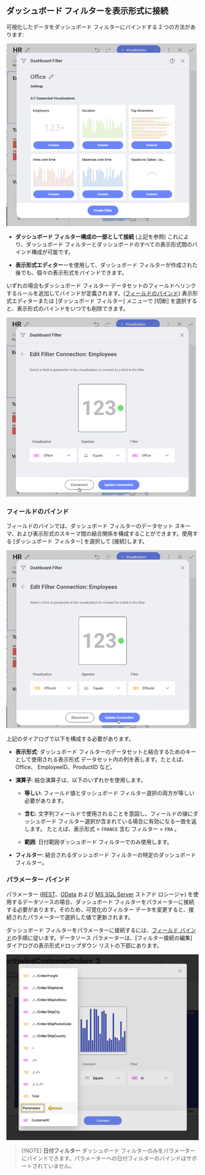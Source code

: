 ## ダッシュボード フィルターを表示形式に接続

可視化したデータをダッシュボード フィルターにバインドする 2 つの方法があります:

![dashboard filters menu](images/dashboard-filters-menu.png)

  - **ダッシュボード フィルター構成の一部として接続** (上記を参照)
    これにより、ダッシュボード フィルターとダッシュボードのすべての表示形式間のバインド構成が可能です。

  - **表示形式エディター**ーを使用して、ダッシュボード フィルターが作成された後でも、個々の表示形式をバインドできます。

いずれの場合もダッシュボード フィルター データセットのフィールドへリンクするルールを追加してバインドが定義されます。([フィールドのバインド](#field-binding))
表示形式エディターまたは [ダッシュボード フィルター] メニューで [切断] を選択すると、表示形式のバインドをいつでも削除できます。

![disconnecting dashboard filters from a visualization](images/disconnecting-dashboard-filter.png)

<a name='field-binding'></a>
### フィールドのバインド

フィールドのバインでは、ダッシュボード フィルターのデータセット スキーマ、および表示形式のスキーマ間の結合関係を構成することができます。使用する [ダッシュボード フィルター] を選択して [接続]します。

![field binding menu](images/pivot-editor-view-field-binding.png)

上記のダイアログで以下を構成する必要があります。

  - **表示形式**: ダッシュボード フィルターのデータセットと結合するためのキーとして使用される表示形式 データセット内の列を表します。たとえば、Office、 EmployeeID、ProductID など。

  - **演算子**: 結合演算子は、以下のいずれかを使用します。

      - **等しい**: フィールド値とダッシュボード フィルター選択の両方が等しい必要があります。

      - **含む**: 文字列フィールドで使用されることを意図し、フィールドの値にダッシュボード フィルター選択が含まれている場合に有効になる一致を返します。
たとえば、表示形式 = `FRANCE` 含む フィルター = `FRA` 。

      - **範囲**: 日付範囲ダッシュボード フィルターでのみ使用します。

  - **フィルター**: 結合されるダッシュボード フィルターの特定のダッシュボード フィルター。

### パラメーター バインド

パラメーター ([REST](~/jp/datasources/supported-data-sources/rest-api.md)、[OData](~/jp/datasources/supported-data-sources/odata-feed.md) および [MS SQL Server](~/jp/datasources/supported-data-sources/microsoft-sql-server.md) ストアド ロシージャ) を使用するデータソースの場合、ダッシュボード フィルターをパラメーターに接続する必要があります。そのため、可覚化のフィルター データを変更すると、接続されたパラメーターで選択した値で更新されます。

ダッシュボード フィルターをパラメーターに接続するには、[フィールド バインド](#フィールドのバインド)の手順に従います。データソース パラメーターは、[フィルター接続の編集] ダイアログの表示形式ドロップダウン リストの下部にあります。

![parameters binding list](images/parameters-binding_All.png)

>[!NOTE] **日付フィルター**
>ダッシュボード フィルターのみをパラメーターにバインドできます。パラメーターへの日付フィルターのバインドはサポートされていません。
